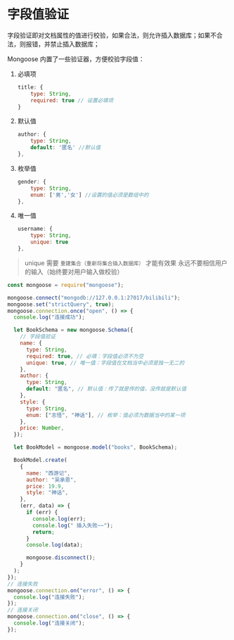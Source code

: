 # 字段值验证

字段验证即对文档属性的值进行校验，如果合法，则允许插入数据库；如果不合法，则报错，并禁止插入数据库；

Mongoose 内置了一些验证器，方便校验字段值：

1. 必填项

    ```js
    title: {
        type: String,
        required: true // 设置必填项
    }
    ```

2. 默认值

    ```js
    author: {
        type: String,
        default: '匿名' //默认值
    },
    ```

3. 枚举值

    ```js
    gender: {
        type: String,
        enum: ['男','女'] //设置的值必须是数组中的
    },
    ```

4. 唯一值

    ```js
    username: {
        type: String,
        unique: true
    },
    ```

> unique 需要 `重建集合（重新将集合插入数据库）` 才能有效果
> 永远不要相信用户的输入（始终要对用户输入做校验）

```js
const mongoose = require("mongoose");

mongoose.connect("mongodb://127.0.0.1:27017/bilibili");
mongoose.set("strictQuery", true);
mongoose.connection.once("open", () => {
  console.log("连接成功");

  let BookSchema = new mongoose.Schema({
    // 字段值验证
    name: {
      type: String,
      required: true, // 必填：字段值必须不为空
      unique: true, // 唯一值：字段值在文档当中必须是独一无二的
    },
    author: {
      type: String,
      default: "匿名", // 默认值：传了就是传的值，没传就是默认值
    },
    style: {
      type: String,
      enum: ["志怪", "神话"], // 枚举：值必须为数据当中的某一项
    },
    price: Number,
  });

  let BookModel = mongoose.model("books", BookSchema);

  BookModel.create(
    {
      name: "西游记",
      author: "吴承恩",
      price: 19.9,
      style: "神话",
    },
    (err, data) => {
      if (err) {
        console.log(err);
        console.log(" 插入失败~~");
        return;
      }
      console.log(data);

      mongoose.disconnect();
    }
  );
});
// 连接失败
mongoose.connection.on("error", () => {
  console.log("连接失败");
});
// 连接关闭
mongoose.connection.on("close", () => {
  console.log("连接关闭");
});
```
